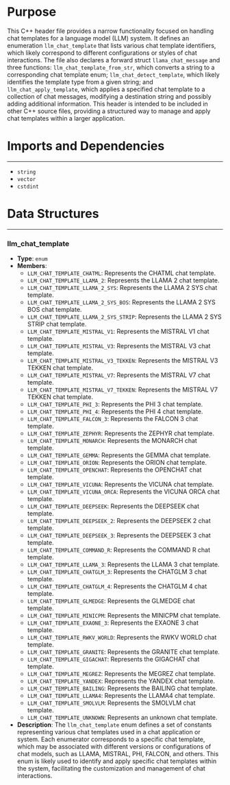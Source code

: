# Purpose
This C++ header file provides a narrow functionality focused on handling chat templates for a language model (LLM) system. It defines an enumeration `llm_chat_template` that lists various chat template identifiers, which likely correspond to different configurations or styles of chat interactions. The file also declares a forward struct `llama_chat_message` and three functions: `llm_chat_template_from_str`, which converts a string to a corresponding chat template enum; `llm_chat_detect_template`, which likely identifies the template type from a given string; and `llm_chat_apply_template`, which applies a specified chat template to a collection of chat messages, modifying a destination string and possibly adding additional information. This header is intended to be included in other C++ source files, providing a structured way to manage and apply chat templates within a larger application.
# Imports and Dependencies

---
- `string`
- `vector`
- `cstdint`


# Data Structures

---
### llm\_chat\_template<!-- {{#data_structure:llm_chat_template}} -->
- **Type**: `enum`
- **Members**:
    - `LLM_CHAT_TEMPLATE_CHATML`: Represents the CHATML chat template.
    - `LLM_CHAT_TEMPLATE_LLAMA_2`: Represents the LLAMA 2 chat template.
    - `LLM_CHAT_TEMPLATE_LLAMA_2_SYS`: Represents the LLAMA 2 SYS chat template.
    - `LLM_CHAT_TEMPLATE_LLAMA_2_SYS_BOS`: Represents the LLAMA 2 SYS BOS chat template.
    - `LLM_CHAT_TEMPLATE_LLAMA_2_SYS_STRIP`: Represents the LLAMA 2 SYS STRIP chat template.
    - `LLM_CHAT_TEMPLATE_MISTRAL_V1`: Represents the MISTRAL V1 chat template.
    - `LLM_CHAT_TEMPLATE_MISTRAL_V3`: Represents the MISTRAL V3 chat template.
    - `LLM_CHAT_TEMPLATE_MISTRAL_V3_TEKKEN`: Represents the MISTRAL V3 TEKKEN chat template.
    - `LLM_CHAT_TEMPLATE_MISTRAL_V7`: Represents the MISTRAL V7 chat template.
    - `LLM_CHAT_TEMPLATE_MISTRAL_V7_TEKKEN`: Represents the MISTRAL V7 TEKKEN chat template.
    - `LLM_CHAT_TEMPLATE_PHI_3`: Represents the PHI 3 chat template.
    - `LLM_CHAT_TEMPLATE_PHI_4`: Represents the PHI 4 chat template.
    - `LLM_CHAT_TEMPLATE_FALCON_3`: Represents the FALCON 3 chat template.
    - `LLM_CHAT_TEMPLATE_ZEPHYR`: Represents the ZEPHYR chat template.
    - `LLM_CHAT_TEMPLATE_MONARCH`: Represents the MONARCH chat template.
    - `LLM_CHAT_TEMPLATE_GEMMA`: Represents the GEMMA chat template.
    - `LLM_CHAT_TEMPLATE_ORION`: Represents the ORION chat template.
    - `LLM_CHAT_TEMPLATE_OPENCHAT`: Represents the OPENCHAT chat template.
    - `LLM_CHAT_TEMPLATE_VICUNA`: Represents the VICUNA chat template.
    - `LLM_CHAT_TEMPLATE_VICUNA_ORCA`: Represents the VICUNA ORCA chat template.
    - `LLM_CHAT_TEMPLATE_DEEPSEEK`: Represents the DEEPSEEK chat template.
    - `LLM_CHAT_TEMPLATE_DEEPSEEK_2`: Represents the DEEPSEEK 2 chat template.
    - `LLM_CHAT_TEMPLATE_DEEPSEEK_3`: Represents the DEEPSEEK 3 chat template.
    - `LLM_CHAT_TEMPLATE_COMMAND_R`: Represents the COMMAND R chat template.
    - `LLM_CHAT_TEMPLATE_LLAMA_3`: Represents the LLAMA 3 chat template.
    - `LLM_CHAT_TEMPLATE_CHATGLM_3`: Represents the CHATGLM 3 chat template.
    - `LLM_CHAT_TEMPLATE_CHATGLM_4`: Represents the CHATGLM 4 chat template.
    - `LLM_CHAT_TEMPLATE_GLMEDGE`: Represents the GLMEDGE chat template.
    - `LLM_CHAT_TEMPLATE_MINICPM`: Represents the MINICPM chat template.
    - `LLM_CHAT_TEMPLATE_EXAONE_3`: Represents the EXAONE 3 chat template.
    - `LLM_CHAT_TEMPLATE_RWKV_WORLD`: Represents the RWKV WORLD chat template.
    - `LLM_CHAT_TEMPLATE_GRANITE`: Represents the GRANITE chat template.
    - `LLM_CHAT_TEMPLATE_GIGACHAT`: Represents the GIGACHAT chat template.
    - `LLM_CHAT_TEMPLATE_MEGREZ`: Represents the MEGREZ chat template.
    - `LLM_CHAT_TEMPLATE_YANDEX`: Represents the YANDEX chat template.
    - `LLM_CHAT_TEMPLATE_BAILING`: Represents the BAILING chat template.
    - `LLM_CHAT_TEMPLATE_LLAMA4`: Represents the LLAMA4 chat template.
    - `LLM_CHAT_TEMPLATE_SMOLVLM`: Represents the SMOLVLM chat template.
    - `LLM_CHAT_TEMPLATE_UNKNOWN`: Represents an unknown chat template.
- **Description**: The `llm_chat_template` enum defines a set of constants representing various chat templates used in a chat application or system. Each enumerator corresponds to a specific chat template, which may be associated with different versions or configurations of chat models, such as LLAMA, MISTRAL, PHI, FALCON, and others. This enum is likely used to identify and apply specific chat templates within the system, facilitating the customization and management of chat interactions.


